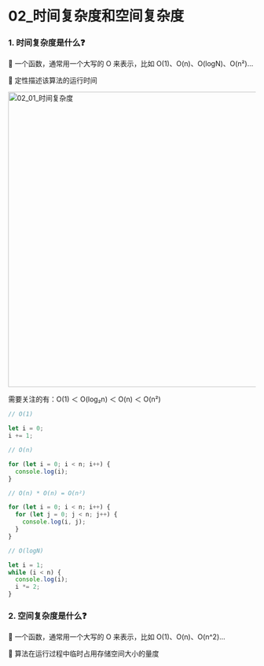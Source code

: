 # 02_时间复杂度和空间复杂度

### 1. 时间复杂度是什么❓

🔸 一个函数，通常用一个大写的 O 来表示，比如 O(1)、O(n)、O(logN)、O(n²)...

🔸 定性描述该算法的运行时间

<img src="https://iamzjt-1256754140.cos.ap-nanjing.myqcloud.com/images/202304130738713.png" width="600" alt="02_01_时间复杂度"/>

需要关注的有：O(1) ＜ O(log₂n) ＜ O(n) ＜ O(n²)

```js
// O(1)

let i = 0;
i += 1;
```

```js
// O(n)

for (let i = 0; i < n; i++) {
  console.log(i);
}
```

```js
// O(n) * O(n) = O(n²)

for (let i = 0; i < n; i++) {
  for (let j = 0; j < n; j++) {
    console.log(i, j);
  }
}
```

```js
// O(logN)

let i = 1;
while (i < n) {
  console.log(i);
  i *= 2;
}
```

### 2. 空间复杂度是什么❓

🔸 一个函数，通常用一个大写的 O 来表示，比如 O(1)、O(n)、O(n^2)...

🔸 算法在运行过程中临时占用存储空间大小的量度
